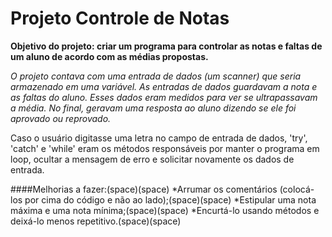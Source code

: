 Projeto Controle de Notas
=========================

**Objetivo do projeto: criar um programa  para controlar as notas e faltas de um aluno de acordo com as médias propostas.**

*O projeto contava com uma entrada de dados (um scanner) que seria armazenado em uma variável. As entradas de dados guardavam a nota e as faltas do aluno. Esses dados eram medidos para ver se ultrapassavam a média. No final, geravam uma resposta ao aluno dizendo se ele foi aprovado ou reprovado.*

Caso o usuário digitasse uma letra no campo de entrada de dados, 'try', 'catch' e 'while' eram os métodos responsáveis por manter o programa em loop, ocultar a mensagem de erro e solicitar novamente os dados de entrada.

####Melhorias a fazer:(space)(space)
*Arrumar os comentários (colocá-los por cima do código e não ao lado);(space)(space)
*Estipular uma nota máxima e uma nota mínima;(space)(space)
*Encurtá-lo usando métodos e deixá-lo menos repetitivo.(space)(space)
